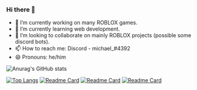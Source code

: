 ### Hi there 👋

- 🔭 I’m currently working on many ROBLOX games.
- 🌱 I’m currently learning web development.
- 👯 I’m looking to collaborate on mainly ROBLOX projects (possible some discord bots).
- 📫 How to reach me: Discord - michael_#4392
- 😄 Pronouns: he/him



![Anurag's GitHub stats](https://github-readme-stats.vercel.app/api?username=michaelrbx&count_private=true)


 [![Top Langs](https://github-readme-stats.vercel.app/api/top-langs/?username=michaelrbx&layout=compact)](https://github.com/anuraghazra/github-readme-stats) [![Readme Card](https://github-readme-stats.vercel.app/api/pin/?username=michaelrbx&repo=robloxscripts)](https://github.com/anuraghazra/github-readme-stats) [![Readme Card](https://github-readme-stats.vercel.app/api/pin/?username=michaelrbx&repo=maniabot)](https://github.com/anuraghazra/github-readme-stats) [![Readme Card](https://github-readme-stats.vercel.app/api/pin/?username=michaelrbx&repo=rockhillsupport)](https://github.com/anuraghazra/github-readme-stats)



